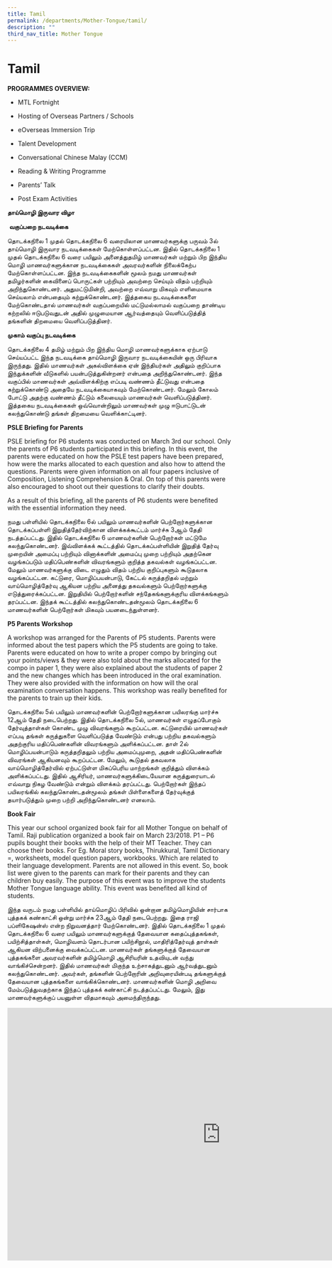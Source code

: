 ```yaml
---
title: Tamil
permalink: /departments/Mother-Tongue/tamil/
description: ""
third_nav_title: Mother Tongue
---
```

# Tamil 

**PROGRAMMES OVERVIEW:**

*   MTL Fortnight  
    
*   Hosting of Overseas Partners / Schools
    
*   eOverseas Immersion Trip
    
*   Talent Development  
    
*   Conversational Chinese Malay (CCM)  
    
*   Reading &amp; Writing Programme  
    
*   Parents’ Talk  
    
*   Post Exam Activities

**தாய்மொழி இருவார விழா**

&nbsp;**வகுப்பறை நடவடிக்கை**

தொடக்கநிலை 1 முதல் தொடக்கநிலை 6 வரையிலான மாணவர்களுக்கு பருவம் 3ல் தாய்மொழி இருவார நடவடிக்கைகள் மேற்கொள்ளப்பட்டன. இதில் தொடக்கநிலை 1 முதல் தொடக்கநிலை 6 வரை பயிலும் அனைத்துதமிழ் மாணவர்கள் மற்றும் பிற இந்திய மொழி மாணவர்களுக்கான நடவடிக்கைகள் அவரவர்களின் நிலைக்கேற்ப மேற்கொள்ளப்பட்டன. இந்த நடவடிக்கைகளின் மூலம் நமது மாணவர்கள் தமிழர்களின் கைவினைப் பொருட்கள் பற்றியும் அவற்றை செய்யும் விதம் பற்றியும் அறிந்துகொண்டனர். அதுமட்டுமின்றி, அவற்றை எவ்வாறு மிகவும் எளிமையாக செய்யலாம் என்பதையும் கற்றுக்கொண்டனர். இத்தகைய நடவடிக்கைகளை மேற்கொண்டதால் மாணவர்கள் வகுப்பறையில் மட்டுமல்லாமல் வகுப்பறை தாண்டிய கற்றலில் ஈடுபடுவதுடன் அதில் முழுமையான ஆர்வத்தையும் வெளிப்படுத்தித் தங்களின் திறமையை வெளிப்படுத்தினர்.

**முகாம் வகுப்பு நடவடிக்கை**

தொடக்கநிலை 4 தமிழ் மற்றும் பிற இந்திய மொழி மாணவர்களுக்காக ஏற்பாடு செய்யப்பட்ட இந்த நடவடிக்கை தாய்மொழி இருவார நடவடிக்கையின் ஒரு பிரிவாக இருந்தது. இதில் மாணவர்கள் அகல்விளக்கை ஏன் இந்தியர்கள் அதிலும் குறிப்பாக இந்துக்களின் வீடுகளில் பயன்படுத்துகின்றனர் என்பதை அறிந்துகொண்டனர். இந்த வகுப்பில் மாணவர்கள் அவ்விளக்கிற்கு எப்படி வண்ணம் தீட்டுவது என்பதை கற்றுக்கொண்டு அதையே நடவடிக்கையாகவும் மேற்கொண்டனர். மேலும் கோலம் போட்டு அதற்கு வண்ணம் தீட்டும் கலையையும் மாணவர்கள் வெளிப்படுத்தினர். இத்தகைய நடவடிக்கைகள் ஒவ்வொன்றிலும் மாணவர்கள் முழு ஈடுபாட்டுடன் கலந்துகொண்டு தங்கள் திறமையை வெளிக்காட்டினர்.

**PSLE Briefing for Parents**

  

PSLE briefing for P6 students was conducted on March 3rd our school. Only the parents of P6 students participated in this briefing. In this event, the parents were educated on how the PSLE test papers have been prepared, how were the marks allocated to each question and also how to attend the questions. Parents were given information on all four papers inclusive of Composition, Listening Comprehension &amp; Oral. On top of this parents were also encouraged to shoot out their questions to clarify their doubts.

  

As a result of this briefing, all the parents of P6 students were benefited with the essential information they need.

நமது பள்ளியில் தொடக்கநிலை 6ல் பயிலும் மாணவர்களின் பெற்றோர்களுக்கான தொடக்கப்பள்ளி இறுதித்தேர்விற்கான விளக்கக்கூட்டம் மார்ச்சு 3ஆம் தேதி நடத்தப்பட்டது. இதில் தொடக்கநிலை 6 மாணவர்களின் பெற்றோர்கள் மட்டுமே கலந்துகொண்டனர். இவ்விளக்கக் கூட்டத்தில் தொடக்கப்பள்ளியின் இறுதித் தேர்வு முறையின் அமைப்பு பற்றியும் வினாக்களின் அமைப்பு முறை பற்றியும் அதற்கென வழங்கப்படும் மதிப்பெண்களின் விவரங்களும் குறித்த தகவல்கள் வழங்கப்பட்டன. மேலும் மாணவர்களுக்கு விடை எழுதும் விதம் பற்றிய குறிப்புகளும் கூடுதலாக வழங்கப்பட்டன. கட்டுரை, மொழிப்பயன்பாடு, கேட்டல் கருத்தறிதல் மற்றும் வாய்மொழித்தேர்வு ஆகியன பற்றிய அனைத்து தகவல்களும் பெற்றோர்களுக்கு எடுத்துரைக்கப்பட்டன. இறுதியில் பெற்றோர்களின் சந்தேகங்களுக்குரிய விளக்கங்களும் தரப்பட்டன. இந்தக் கூட்டத்தில் கலந்துகொண்டதன்மூலம் தொடக்கநிலை 6 மாணவர்களின் பெற்றோர்கள் மிகவும் பயனடைந்துள்ளனர்.


**P5 Parents Workshop**

  

A workshop was arranged for the Parents of P5 students. Parents were informed about the test papers which the P5 students are going to take. Parents were educated on how to write a proper compo by bringing out your points/views &amp; they were also told about the marks allocated for the compo in paper 1, they were also explained about the students of paper 2 and the new changes which has been introduced in the oral examination. They were also provided with the information on how will the oral examination conversation happens. This workshop was really benefited for the parents to train up their kids.

தொடக்கநிலை 5ல் பயிலும் மாணவர்களின் பெற்றோர்களுக்கான பயிலரங்கு மார்ச்சு 12ஆம் தேதி நடைபெற்றது. இதில் தொடக்கநிலை 5ல், மாணவர்கள் எழுதப்போகும் தேர்வுத்தாள்கள் கொண்ட முழு விவரங்களும் கூறப்பட்டன. கட்டுரையில் மாணவர்கள் எப்படி தங்கள் கருத்துகளை வெளிப்படுத்த வேண்டும் என்பது பற்றிய தகவல்களும் அதற்குரிய மதிப்பெண்களின் விவரங்களும் அளிக்கப்பட்டன. தாள் 2ல் மொழிப்பயன்பாடும் கருத்தறிதலும் பற்றிய அமைப்புமுறை, அதன் மதிப்பெண்களின் விவரங்கள் ஆகியனவும் கூறப்பட்டன. மேலும், கூடுதல் தகவலாக வாய்மொழித்தேர்வில் ஏற்பட்டுள்ள மிகப்பெரிய மாற்றங்கள் குறித்தும் விளக்கம் அளிக்கப்பட்டது. இதில் ஆசிரியர், மாணவர்களுக்கிடையேயான கருத்துரையாடல் எவ்வாறு நிகழ வேண்டும் என்றும் விளக்கம் தரப்பட்டது. பெற்றோர்கள் இந்தப் பயிலரங்கில் கலந்துகொண்டதன்மூலம் தங்கள் பிள்ளைகளைத் தேர்வுக்குத் தயார்படுத்தும் முறை பற்றி அறிந்துகொண்டனர் எனலாம்.

**Book Fair**

  

This year our school organized book fair for all Mother Tongue on behalf of Tamil. Raji publication organized a book fair on March 23/2018. P1 – P6 pupils bought their books with the help of their MT Teacher. They can choose their books. For Eg. Moral story books, Thirukkural, Tamil Dictionary =, worksheets, model question papers, workbooks. Which are related to their language development. Parents are not allowed in this event. So, book list were given to the parents can mark for their parents and they can children buy easily. The purpose of this event was to improve the students Mother Tongue language ability. This event was benefited all kind of students.

  

  

இந்த வருடம் நமது பள்ளியில் தாய்மொழிப் பிரிவில் ஒன்றான தமிழ்மொழியின் சார்பாக புத்தகக் கண்காட்சி ஒன்று மார்ச்சு 23ஆம் தேதி நடைபெற்றது. இதை ராஜி பப்ளிகேஷன்ஸ் என்ற நிறுவனத்தார் மேற்கொண்டனர். இதில் தொடக்கநிலை 1 முதல் தொடக்கநிலை 6 வரை பயிலும் மாணவர்களுக்குத் தேவையான கதைப்புத்தகங்கள், பயிற்சித்தாள்கள், மொழிவளம் தொடர்பான பயிற்சிநூல், மாதிரித்தேர்வுத் தாள்கள் ஆகியன விற்பனைக்கு வைக்கப்பட்டன. மாணவர்கள் தங்களுக்குத் தேவையான புத்தகங்களை அவரவர்களின் தமிழ்மொழி ஆசிரியரின் உதவியுடன் வந்து வாங்கிச்சென்றனர். இதில் மாணவர்கள் மிகுந்த உற்சாகத்துடனும் ஆர்வத்துடனும் கலந்துகொண்டனர். அவர்கள், தங்களின் பெற்றோரின் அறிவுரையின்படி தங்களுக்குத் தேவையான புத்தகங்களை வாங்கிக்கொண்டனர். மாணவர்களின் மொழி அறிவை மேம்படுத்துவதற்காக இந்தப் புத்தகக் கண்காட்சி நடத்தப்பட்டது. மேலும், இது மாணவர்களுக்குப் பயனுள்ள விதமாகவும் அமைந்திருந்தது.

<iframe allowfullscreen="true" height="569" width="960" frameborder="0" src="https://docs.google.com/presentation/d/e/2PACX-1vRQAhYpD1zD7aI_N7I2tIn3Q8xWPJ6c96mHDl7ldS83Nbf3t6KLcunuDtI924kCATRPbso1v53RRC7t/embed?start=true&amp;loop=true&amp;delayms=3000"></iframe>